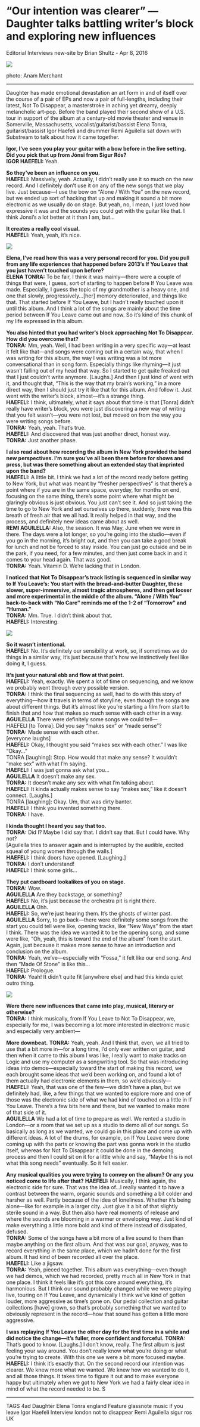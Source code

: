 # “Our intention was clearer” — Daughter talks battling writer’s block and exploring new influences
Editorial	Interviews	new-site	by Brian Shultz - Apr 8, 2016

<img src="/Images/Anam Merchant/DSC_6430.jpg">

photo: Anam Merchant

---

Daughter has made emotional devastation an art form in and of itself over the course of a pair of EPs and now a pair of full-lengths, including their latest, Not To Disappear, a masterstroke in aching yet dreamy, deeply melancholic art-pop. Before the band played their second show of a U.S. tour in support of the album at a century-old movie theater and venue in Somerville, Massachusetts, vocalist/guitarist/bassist Elena Tonra, guitarist/bassist Igor Haefeli and drummer Remi Aguilella sat down with Substream to talk about how it came together.

**Igor, I’ve seen you play your guitar with a bow before in the live setting. Did you pick that up from Jónsi from Sigur Rós?** \
**IGOR HAEFELI:** Yeah.

**So they’ve been an influence on you.** \
**HAEFELI:** Massively, yeah. Actually, I didn’t really use it so much on the new record. And I definitely don’t use it on any of the new songs that we play live. Just because—I use the bow on “Alone / With You” on the new record, but we ended up sort of hacking that up and making it sound a bit more electronic as we usually do on stage. But yeah, no, I mean, I just loved how expressive it was and the sounds you could get with the guitar like that. I think Jonsi’s a lot better at it than I am, but…

**It creates a really cool visual.** \
**HAEFELI:** Yeah, yeah, it’s nice.

[<img src="https://i.ytimg.com/vi/63xjiLDRWBI/maxresdefault.jpg">](https://www.youtube.com/watch?v=63xjiLDRWBI)

**Elena, I’ve read how this was a very personal record for you. Did you pull from any life experiences that happened before 2013’s If You Leave that you just haven’t touched upon before?** \
**ELENA TONRA:** To be fair, I think it was mainly—there were a couple of things that were, I guess, sort of starting to happen before If You Leave was made. Especially, I guess the topic of my grandmother is a heavy one, and one that slowly, progressively…[her] memory deteriorated, and things like that. That started before If You Leave, but I hadn’t really touched upon it until this album. And I think a lot of the songs are mainly about the time period between If You Leave came out and now. So it’s kind of this chunk of my life expressed in this album.

**You also hinted that you had writer’s block approaching Not To Disappear. How did you overcome that?** \
**TONRA:** Mm, yeah. Well, I had been writing in a very specific way—at least it felt like that—and songs were coming out in a certain way, that when I was writing for this album, the way I was writing was a lot more conversational than in song form. Especially things like rhyming—it just wasn’t falling out of my head that way. So I started to get quite freaked out that I just couldn’t write anymore. [Laughs.] And then I just kind of went with it, and thought that, “This is the way that my brain’s working,” in a more direct way, then I should just try it like that for this album. And follow it. Just went with the writer’s block, almost—it’s a strange thing. \
**HAEFELI:** I think, ultimately, what it says about that time is that [Tonra] didn’t really have writer’s block, you were just discovering a new way of writing that you felt wasn’t—you were not lost, but moved on from the way you were writing songs before. \
**TONRA:** Yeah, yeah. That’s true. \
**HAEFELI:** And discovered that was just another direct, honest way. \
**TONRA:** Just another phase.

**I also read about how recording the album in New York provided the band new perspectives. I’m sure you’ve all been there before for shows and press, but was there something about an extended stay that imprinted upon the band?** \
**HAEFELI:** A little bit. I think we had a lot of the record ready before getting to New York, but what was meant by “fresher perspectives” is that there’s a point where if you are in the same space, everyday, for months on end, focusing on the same thing, there’s some point where what might be glaringly obvious is just obvious. You just can’t see it. And so just taking the time to go to New York and set ourselves up there, suddenly, there was this breath of fresh air that we all had. It really helped in that way, and the process, and definitely new ideas came about as well. \
**REMI AGUILELLA:** Also, the season. It was May, June when we were in there. The days were a lot longer, so you’re going into the studio—even if you go in the morning, it’s bright out, and then you can take a good break for lunch and not be forced to stay inside. You can just go outside and be in the park, if you need, for a few minutes, and then just come back in and it comes to your head again. That was good. \
**TONRA:** Yeah. Vitamin D. We’re lacking that in London.

**I noticed that Not To Disappear’s track listing is sequenced in similar way to If You Leave’s: You start with the bread-and-butter Daughter, these slower, super-immersive, almost tragic atmospheres, and then get looser and more experimental in the middle of the album. “Alone / With You” back-to-back with “No Care” reminds me of the 1-2 of “Tomorrow” and “Human.”** \
**TONRA:** Mm. True. I didn’t think about that. \
**HAEFELI:** Interesting.

[<img src="https://i.ytimg.com/vi/z-fD3PIRSO8/maxresdefault.jpg">](https://www.youtube.com/watch?v=z-fD3PIRSO8)

**So it wasn’t intentional.** \
**HAEFELI:** No. It’s definitely our sensibility at work, so, if sometimes we do things in a similar way, it’s just because that’s how we instinctively feel like doing it, I guess.

**It’s just your natural ebb and flow at that point.** \
**HAEFELI:** Yeah, exactly. We spent a lot of time on sequencing, and we know we probably went through every possible version. \
**TONRA:** I think the final sequencing as well, had to do with this story of everything—how it travels in terms of storyline, even though the songs are about different things. But it’s almost like you’re starting a film from start to finish that and how that makes so much sense with each other in a way. \
**AGUILELLA** There were definitely some songs we could tell— \
HAEFELI [to Tonra]: Did you say “makes sex” or “made sense”? \
**TONRA:** Made sense with each other. \
[everyone laughs] \
**HAEFELI:** Okay, I thought you said “makes sex with each other.” I was like “Okay…” \
TONRA [laughing]: Stop. How would that make any sense? It wouldn’t “make sex” with what I’m saying. \
**HAEFELI:** I was just gonna ask what you… \
**AGUILELLA** It doesn’t make any sex. \
**TONRA:** It doesn’t make any sex with what I’m talking about. \
**HAEFELI:** It kinda actually makes sense to say “makes sex,” like it doesn’t connect. [Laughs.] \
TONRA [laughing]: Okay. Um, that was dirty banter. \
**HAEFELI:** I think you invented something there. \
**TONRA:** I have.

**I kinda thought I heard you say that too.** \
**TONRA:** Did I? Maybe I did say that. I didn’t say that. But I could have. Why not? \
[Aguilella tries to answer again and is interrupted by the audible, excited squeal of young women through the walls.] \
**HAEFELI:** I think doors have opened. [Laughing.] \
**TONRA:** I don’t understand! \
**HAEFELI:** I think some girls…

**They put cardboard lookalikes of you on stage.** \
**TONRA:** Wow. \
**AGUILELLA** Are they backstage, or something? \
**HAEFELI:** No, it’s just because the orchestra pit is right there. \
**AGUILELLA** Ohh. \
**HAEFELI:** So, we’re just hearing them. It’s the ghosts of winter past. \
**AGUILELLA** Sorry, to go back—there were definitely some songs from the start you could tell were like, opening tracks, like “New Ways” from the start I think. There was the idea we wanted it to be the opening song, and some were like, “Oh, yeah, this is toward the end of the album” from the start. Again, just because it makes more sense to have an introduction and conclusion on the album. \
**TONRA:** Yeah, we’ve—especially with “Fossa,” it felt like our end song. And then “Made Of Stone” is like this… \
**HAEFELI:** Prologue. \
**TONRA:** Yeah! It didn’t quite fit [anywhere else] and had this kinda quiet outro thing. 

[<img src="https://i.ytimg.com/vi/bU5F-DvGLkA/maxresdefault.jpg">](https://www.youtube.com/watch?v=bU5F-DvGLkA)

**Were there new influences that came into play, musical, literary or otherwise?** \
**TONRA:** I think musically, from If You Leave to Not To Disappear, we, especially for me, I was becoming a lot more interested in electronic music and especially very ambient—

**More downbeat.**
**TONRA:** Yeah, yeah. And I think that, even, we all tried to use that a bit more in—for a long time, I’d only ever written on guitar, and then when it came to this album I was like, I really want to make tracks on Logic and use my computer as a songwriting tool. So that was introducing ideas into demos—especially toward the start of making this record, we each brought some ideas that we’d been working on, and found a lot of them actually had electronic elements in them, so we’d obviously— \
**HAEFELI:** Yeah, that was one of the few—we didn’t have a plan, but we definitely had, like, a few things that we wanted to explore more and one of those was the electronic side of what we had kind of touched on a little in If You Leave. There’s a few bits here and there, but we wanted to make more of that side of it. \
**AGUILELLA** We had a lot of time to prepare as well. We rented a studio in London—or a room that we set up as a studio to demo all of our songs. So basically as long as we wanted, we could go in this place and come up with different ideas. A lot of the drums, for example, on If You Leave were done coming up with the parts or knowing the part was gonna work in the studio itself, whereas for Not To Disappear it could be done in the demoing process and then I could sit on it for a little while and say, “Maybe this is not what this song needs” eventually. So it felt easier. 

**Any musical qualities you were trying to convey on the album? Or any you noticed come to life after that?**
**HAEFELI:** Musically, I think again, the electronic side for sure. That was the idea of…I really wanted it to have a contrast between the warm, organic sounds and something a bit colder and harsher as well. Partly because of the idea of loneliness. Whether it’s being alone—like for example in a larger city. Just give it a bit of that slightly sterile sound in a way. But then also have real moments of release and where the sounds are blooming in a warmer or enveloping way. Just kind of make everything a little more bold and kind of there instead of dissipated, defused. \
**TONRA:** Some of the songs have a bit more of a live sound to them than maybe anything on the first album. And that was our goal, anyway, was to record everything in the same place, which we hadn’t done for the first album. It had kind of been recorded all over the place. \
**HAEFELI:** Like a jigsaw. \
**TONRA:** Yeah, pieced together. This album was everything—even though we had demos, which we had recorded, pretty much all in New York in that one place. I think it feels like it’s got this core around everything, it’s harmonious. But I think our sound probably changed while we were playing live, touring on If You Leave, and dynamically I think we’ve kind of gotten louder, more aggressive as time’s gone on. Our pedal collection and guitar collections [have] grown, so that’s probably something that we wanted to obviously represent in the record—how that sound has gotten a little more aggressive.

**I was replaying If You Leave the other day for the first time in a while and did notice the change—it’s fuller, more confident and forceful.**
**TONRA:** That’s good to know. [Laughs.] I don’t know, really. The first album is just feeling your way around. You don’t really know what you’re doing or what you’re trying to create. With this one we were a bit more focused maybe. \
**HAEFELI:** I think it’s exactly that. On the second record our intention was clearer. We knew more what we wanted. We knew how we wanted to do it, and all those things. It takes time to figure it out and to make everyone happy but ultimately when we got to New York we had a fairly clear idea in mind of what the record needed to be. S

---

TAGS 4ad Daughter Elena Tonra england Feature glassnote music if you leave Igor Haefeli Interview london not to disappear Remi Aguilella sigur ros UK

